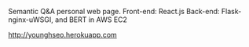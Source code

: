Semantic Q&A personal web page. 
Front-end: React.js
Back-end: Flask-nginx-uWSGI, and BERT in AWS EC2

http://younghseo.herokuapp.com
